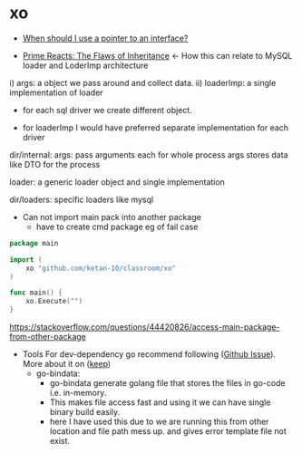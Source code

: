 # xo

- [When should I use a pointer to an interface?](https://www.reddit.com/r/golang/comments/kit3da/whats_the_meaning_of_a_pointer_to_an_interface/)

- [Prime Reacts: The Flaws of Inheritance](https://youtu.be/HOSdPhAKupw) <- How this can relate to MySQL loader and LoderImp architecture

i) args: a object we pass around and collect data.
ii) loaderImp: a single implementation of loader
  - for each sql driver we create different object.

- for loaderImp I would have preferred separate implementation for each driver  

dir/internal:
args: pass arguments each for whole process 
 args stores data like DTO for the process

loader: a generic loader object and single implementation

dir/loaders:
specific loaders like mysql

- Can not import main pack into another package
  -  have to create cmd package 
eg of fail case 
```go
package main

import (
	xo "github.com/ketan-10/classroom/xo"
)

func main() {
	xo.Execute("")
}

```
https://stackoverflow.com/questions/44420826/access-main-package-from-other-package

- Tools 
For dev-dependency go recommend following ([Github Issue](https://github.com/golang/go/issues/25922#issuecomment-1038394599)).
More about it on ([keep](https://github.com/ketan-10/keep))
  - go-bindata: 
    - go-bindata generate golang file that stores the files in go-code i.e. in-memory.
    - This makes file access fast and using it we can have single binary build easily.
    - here I have used this due to we are running this from other location and file path mess up. and gives error template file not exist.
